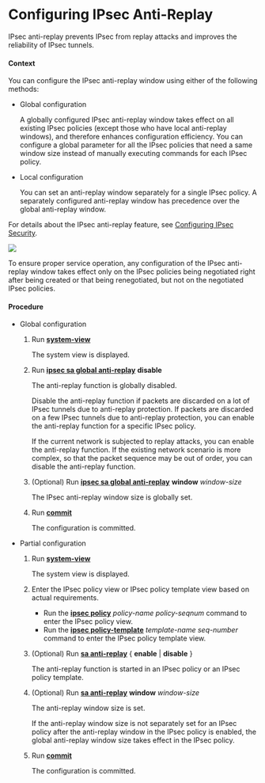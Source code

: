 Configuring IPsec Anti-Replay
=============================

IPsec anti-replay prevents IPsec from replay attacks and improves the reliability of IPsec tunnels.

#### Context

You can configure the IPsec anti-replay window using either of the following methods:

* Global configuration
  
  A globally configured IPsec anti-replay window takes effect on all existing IPsec policies (except those who have local anti-replay windows), and therefore enhances configuration efficiency. You can configure a global parameter for all the IPsec policies that need a same window size instead of manually executing commands for each IPsec policy.
* Local configuration
  
  You can set an anti-replay window separately for a single IPsec policy. A separately configured anti-replay window has precedence over the global anti-replay window.

For details about the IPsec anti-replay feature, see [Configuring IPsec Security](dc_vrp_ipsec_cfg_all_0017.html).

![](../../../../public_sys-resources/note_3.0-en-us.png) 

To ensure proper service operation, any configuration of the IPsec anti-replay window takes effect only on the IPsec policies being negotiated right after being created or that being renegotiated, but not on the negotiated IPsec policies.



#### Procedure

* Global configuration
  1. Run [**system-view**](cmdqueryname=system-view)
     
     
     
     The system view is displayed.
  2. Run [**ipsec sa global anti-replay**](cmdqueryname=ipsec+sa+global+anti-replay+disable) **disable**
     
     
     
     The anti-replay function is globally disabled.
     
     Disable the anti-replay function if packets are discarded on a lot of IPsec tunnels due to anti-replay protection. If packets are discarded on a few IPsec tunnels due to anti-replay protection, you can enable the anti-replay function for a specific IPsec policy.
     
     If the current network is subjected to replay attacks, you can enable the anti-replay function. If the existing network scenario is more complex, so that the packet sequence may be out of order, you can disable the anti-replay function.
  3. (Optional) Run [**ipsec sa global anti-replay**](cmdqueryname=ipsec+sa+global+anti-replay+window) **window** *window-size*
     
     
     
     The IPsec anti-replay window size is globally set.
  4. Run [**commit**](cmdqueryname=commit)
     
     
     
     The configuration is committed.
* Partial configuration
  1. Run [**system-view**](cmdqueryname=system-view)
     
     
     
     The system view is displayed.
  2. Enter the IPsec policy view or IPsec policy template view based on actual requirements.
     
     
     + Run the [**ipsec policy**](cmdqueryname=ipsec+policy) *policy-name* *policy-seqnum* command to enter the IPsec policy view.
     + Run the [**ipsec policy-template**](cmdqueryname=ipsec+policy-template) *template-name* *seq-number* command to enter the IPsec policy template view.
  3. (Optional) Run [**sa anti-replay**](cmdqueryname=sa+anti-replay+enable+disable) { **enable** | **disable** }
     
     
     
     The anti-replay function is started in an IPsec policy or an IPsec policy template.
  4. (Optional) Run [**sa anti-replay**](cmdqueryname=sa+anti-replay+window) **window** *window-size*
     
     
     
     The anti-replay window size is set.
     
     If the anti-replay window size is not separately set for an IPsec policy after the anti-replay window in the IPsec policy is enabled, the global anti-replay window size takes effect in the IPsec policy.
  5. Run [**commit**](cmdqueryname=commit)
     
     
     
     The configuration is committed.
